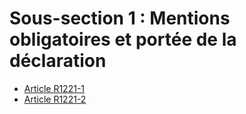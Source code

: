 # Sous-section 1 : Mentions obligatoires et portée de la déclaration

* [Article R1221-1](./LEGIARTI000024214336.md)
* [Article R1221-2](./LEGIARTI000024214327.md)
